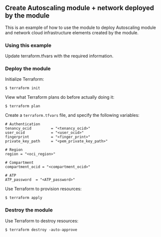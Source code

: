 ## Create Autoscaling module + network deployed by the module
This is an example of how to use the module to deploy Autoscaling module and network cloud infrastructure elements created by the module.
  
### Using this example
Update terraform.tfvars with the required information.

### Deploy the module
Initialize Terraform:
```
$ terraform init
```
View what Terraform plans do before actually doing it:
```
$ terraform plan
```

Create a `terraform.tfvars` file, and specify the following variables:

```
# Authentication
tenancy_ocid         = "<tenancy_ocid>"
user_ocid            = "<user_ocid>"
fingerprint          = "<finger_print>"
private_key_path     = "<pem_private_key_path>"

# Region
region = "<oci_region>"

# Compartment
compartment_ocid = "<compartment_ocid>"

# ATP
ATP_password  = "<ATP_password>"
```

Use Terraform to provision resources:
```
$ terraform apply
```

### Destroy the module 

Use Terraform to destroy resources:
```
$ terraform destroy -auto-approve
```
